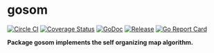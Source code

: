# gosom

[![Circle CI](https://img.shields.io/circleci/project/256dpi/gosom.svg)](https://circleci.com/gh/256dpi/gosom)
[![Coverage Status](https://coveralls.io/repos/256dpi/gosom/badge.svg?branch=master&service=github)](https://coveralls.io/github/256dpi/gosom?branch=master)
[![GoDoc](https://godoc.org/github.com/256dpi/gosom?status.svg)](http://godoc.org/github.com/256dpi/gosom)
[![Release](https://img.shields.io/github/release/256dpi/gosom.svg)](https://github.com/256dpi/gosom/releases)
[![Go Report Card](http://goreportcard.com/badge/256dpi/gosom)](http://goreportcard.com/report/256dpi/gosom)

**Package gosom implements the self organizing map algorithm.**
